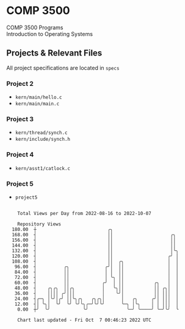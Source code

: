 # COMP 3500
COMP 3500 Programs  
Introduction to Operating Systems  
## Projects & Relevant Files
All project specifications are located in `specs`
### Project 2
- `kern/main/hello.c`
- `kern/main/main.c`
### Project 3
- `kern/thread/synch.c`
- `kern/include/synch.h`
### Project 4
- `kern/asst1/catlock.c`
### Project 5
- `project5`

```

    Total Views per Day from 2022-08-16 to 2022-10-07

    Repository Views
  180.00  ┼                          ╭╮
  168.00  ┤                          ││                     ╭╮
  156.00  ┤                          ││                     ││
  144.00  ┤                          ││                     ││
  132.00  ┤                          ││                     │╰╮
  120.00  ┤                          ││                    ╭╯ │
  108.00  ┤                          ││  ╭╮                │  │
   96.00  ┤          ╭╮             ╭╯│  ││                │  │
   84.00  ┤          ││             │ │  ││                │  │
   72.00  ┤          ││             │ ╰╮ ││                │  │
   60.00  ┤          ││            ╭╯  │ ││           ╭╮   │  │
   48.00  ┤    ╭╮╭╮  ││╭╮          │   ╰╮││           ││ ╭╮│  │
   36.00  ┤    ││││ ╭╯│││          │    ╰╯│           ││ │││  │
   24.00  ┤╭─╮ │╰╯│╭╯ ││╰╮╭╮   ╭╮╭╮│      │   ╭╮     ╭╯│ │││  │
   12.00  ┤│ ╰╮│  ╰╯  ╰╯ ╰╯╰╮╭─╯╰╯╰╯      ╰─╮ │╰╮    │ │ │││  │
    0.00  ┼╯  ╰╯            ╰╯              ╰─╯ ╰────╯ ╰─╯╰╯  ╰

    Chart last updated - Fri Oct  7 00:46:23 2022 UTC
    
```

